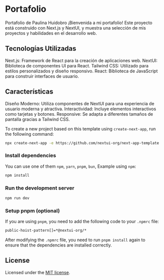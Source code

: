 # Portafolio 

Portafolio de Paulina Huidobro
¡Bienvenida a mi portafolio! Este proyecto está construido con Next.js y NextUI, y muestra una selección de mis proyectos y habilidades en el desarrollo web.

## Tecnologías Utilizadas
Next.js: Framework de React para la creación de aplicaciones web.
NextUI: Biblioteca de componentes UI para React.
Tailwind CSS: Utilizado para estilos personalizados y diseño responsivo.
React: Biblioteca de JavaScript para construir interfaces de usuario.
 
##  Características
Diseño Moderno: Utiliza componentes de NextUI para una experiencia de usuario moderna y atractiva.
Interactividad: Incluye elementos interactivos como tarjetas y botones.
Responsive: Se adapta a diferentes tamaños de pantalla gracias a Tailwind CSS.

To create a new project based on this template using `create-next-app`, run the following command:

```bash
npx create-next-app -e https://github.com/nextui-org/next-app-template
```

### Install dependencies

You can use one of them `npm`, `yarn`, `pnpm`, `bun`, Example using `npm`:

```bash
npm install
```

### Run the development server

```bash
npm run dev
```

### Setup pnpm (optional)

If you are using `pnpm`, you need to add the following code to your `.npmrc` file:

```bash
public-hoist-pattern[]=*@nextui-org/*
```

After modifying the `.npmrc` file, you need to run `pnpm install` again to ensure that the dependencies are installed correctly.

## License

Licensed under the [MIT license](https://github.com/nextui-org/next-app-template/blob/main/LICENSE).
